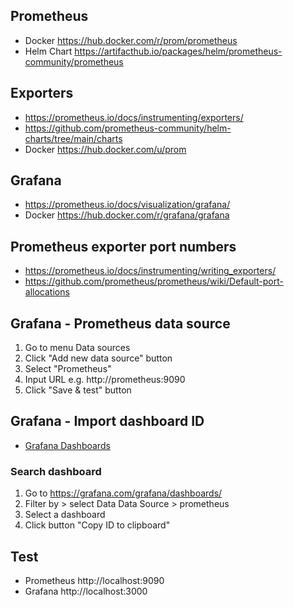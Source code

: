 ## Prometheus
- Docker https://hub.docker.com/r/prom/prometheus
- Helm Chart https://artifacthub.io/packages/helm/prometheus-community/prometheus

## Exporters
- https://prometheus.io/docs/instrumenting/exporters/
- https://github.com/prometheus-community/helm-charts/tree/main/charts
- Docker https://hub.docker.com/u/prom

## Grafana
- https://prometheus.io/docs/visualization/grafana/
- Docker https://hub.docker.com/r/grafana/grafana

## Prometheus exporter port numbers
- https://prometheus.io/docs/instrumenting/writing_exporters/
- https://github.com/prometheus/prometheus/wiki/Default-port-allocations

## Grafana - Prometheus data source
1. Go to menu Data sources
2. Click "Add new data source" button
3. Select "Prometheus"
4. Input URL e.g. http://prometheus:9090
5. Click "Save & test" button

## Grafana - Import dashboard ID
- [Grafana Dashboards](https://grafana.com/grafana/dashboards/)

### Search dashboard
1. Go to https://grafana.com/grafana/dashboards/
2. Filter by > select Data Data Source > prometheus
3. Select a dashboard
4. Click button "Copy ID to clipboard"

## Test
- Prometheus http://localhost:9090<br>
- Grafana http://localhost:3000<br>